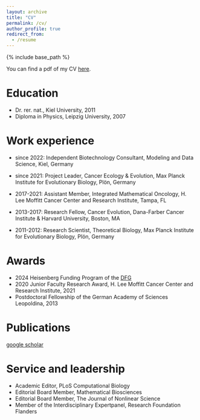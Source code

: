 ```yaml
---
layout: archive
title: "CV"
permalink: /cv/
author_profile: true
redirect_from:
  - /resume
---
```


{% include base_path %}

You can find a pdf of my CV <a href="http://paltrock.github.io/files/Altrock_CV_202407.pdf" target="_blank">here</a>.

Education
======
* Dr. rer. nat., Kiel University, 2011
* Diploma in Physics, Leipzig University, 2007

Work experience
======
* since 2022: Independent Biotechnology Consultant, Modeling and Data Science, Kiel, Germany

* since 2021: Project Leader, Cancer Ecology & Evolution, Max Planck Institute for Evolutionary Biology, Plön, Germany

* 2017-2021: Assistant Member, Integrated Mathematical Oncology, H. Lee Moffitt Cancer Center and Research Institute, Tampa, FL

* 2013-2017: Research Fellow, Cancer Evolution, Dana-Farber Cancer Institute & Harvard University, Boston, MA

* 2011-2012: Research Scientist, Theoretical Biology, Max Planck Institute for Evolutionary Biology, Plön, Germany

Awards
======
* 2024 Heisenberg Funding Program of the [DFG](https://www.dfg.de/en/research-funding/funding-opportunities/programmes/individual/heisenberg)
* 2020 Junior Faculty Research Award, H. Lee Moffitt Cancer Center and Research Institute, 2021
* Postdoctoral Fellowship of the German Academy of Sciences Leopoldina, 2013

Publications
======
  [google scholar](https://scholar.google.com/citations?hl=en&user=pSwR6EoAAAAJ)
  
Service and leadership
======
* Academic Editor, PLoS Computational Biology 
* Editorial Board Member, Mathematical Biosciences
* Editorial Board Member, The Journal of Nonlinear Science
* Member of the Interdisciplinary Expertpanel, Research Foundation Flanders
